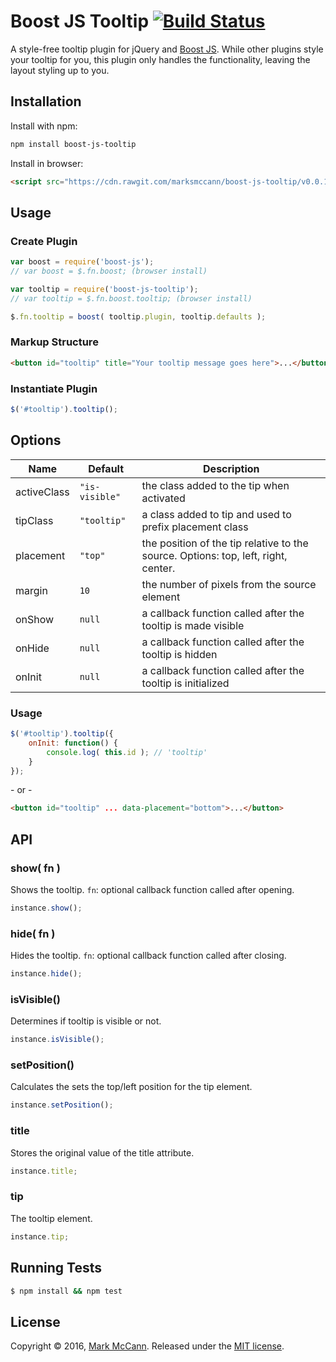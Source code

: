 Boost JS Tooltip [![Build Status](https://travis-ci.org/marksmccann/boost-js-tooltip.svg?branch=master)](https://travis-ci.org/marksmccann/boost-js-tooltip)
==================================================
A style-free tooltip plugin for jQuery and [Boost JS](https://github.com/marksmccann/boost-js). While other plugins style your tooltip for you, this plugin only handles the functionality, leaving the layout styling up to you.


Installation
--------------------------------------
Install with npm:
```bash
npm install boost-js-tooltip
```
Install in browser:
```html
<script src="https://cdn.rawgit.com/marksmccann/boost-js-tooltip/v0.0.1/dist/tooltip.min.js"></script>
```

Usage
--------------------------------------

### Create Plugin
```javascript
var boost = require('boost-js');
// var boost = $.fn.boost; (browser install)

var tooltip = require('boost-js-tooltip');
// var tooltip = $.fn.boost.tooltip; (browser install)

$.fn.tooltip = boost( tooltip.plugin, tooltip.defaults );
```

### Markup Structure
```html
<button id="tooltip" title="Your tooltip message goes here">...</button>
```

### Instantiate Plugin
```javascript
$('#tooltip').tooltip();
```

Options
--------------------------------------
Name | Default | Description
--- | --- | ---
activeClass | `"is-visible"` | the class added to the tip when activated
tipClass | `"tooltip"` | a class added to tip and used to prefix placement class
placement | `"top"` | the position of the tip relative to the source. Options: top, left, right, center.
margin | `10` | the number of pixels from the source element
onShow | `null` | a callback function called after the tooltip is made visible
onHide | `null` | a callback function called after the tooltip is hidden
onInit | `null` | a callback function called after the tooltip is initialized
### Usage
```javascript
$('#tooltip').tooltip({
    onInit: function() {
        console.log( this.id ); // 'tooltip'
    }
});
```
\- or -
```html
<button id="tooltip" ... data-placement="bottom">...</button>
```

API
--------------------------------------
### show( fn )
Shows the tooltip. `fn`: optional callback function called after opening.
```javascript
instance.show();
```
### hide( fn )
Hides the tooltip. `fn`: optional callback function called after closing.
```javascript
instance.hide();
```
### isVisible()
Determines if tooltip is visible or not.
```javascript
instance.isVisible();
```
### setPosition()
Calculates the sets the top/left position for the tip element.
```javascript
instance.setPosition();
```
### title
Stores the original value of the title attribute.
```javascript
instance.title;
```
### tip
The tooltip element.
```javascript
instance.tip;
```

Running Tests
--------------------------------------

```bash
$ npm install && npm test
```


License
--------------------------------------

Copyright © 2016, [Mark McCann](https://github.com/marksmccann).
Released under the [MIT license](LICENSE).
